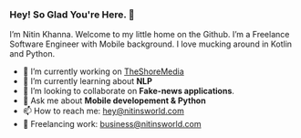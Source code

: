 ### Hey! So Glad You're Here. 👋

I’m Nitin Khanna. Welcome to my little home on the Github. I’m a Freelance Software Engineer with Mobile background. I love mucking around in Kotlin and Python.

- 🔭 I’m currently working on [TheShoreMedia](https://www.theshoremedia.com/)
- 🌱 I’m currently learning about **NLP**
- 👯 I’m looking to collaborate on **Fake-news applications**.
- 💬 Ask me about **Mobile developement & Python**
- 📫 How to reach me: hey@nitinsworld.com
- 💼 Freelancing work: business@nitinsworld.com

